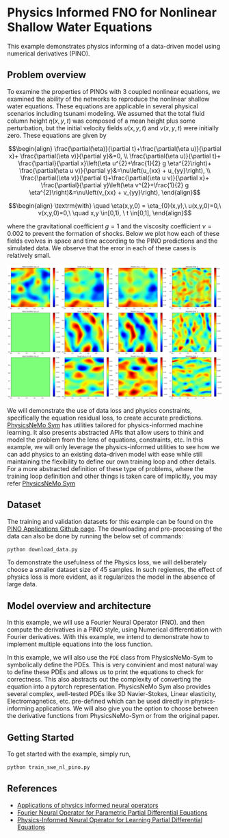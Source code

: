 # Physics Informed FNO for Nonlinear Shallow Water Equations

This example demonstrates physics informing of a
data-driven model using numerical derivatives (PINO).

## Problem overview

To examine the properties of PINOs with 3 coupled nonlinear equations, we
examined the ability of the networks to reproduce the nonlinear shallow water
equations. These equations are applicable in several physical scenarios
including tsunami modeling.  We assumed that the total fluid column height
$\eta(x,y,t)$ was composed of a mean height plus some perturbation,
but the initial velocity fields $u(x,y,t)$ and $v(x,y,t)$ were initially
zero. These equations are given by

$$\begin{align}
\frac{\partial(\eta)}{\partial t}+\frac{\partial(\eta u)}{\partial x}+
\frac{\partial(\eta v)}{\partial y}&=0,  \\
\frac{\partial(\eta u)}{\partial t}+
\frac{\partial}{\partial x}\left(\eta u^{2}+\frac{1}{2} g
\eta^{2}\right)+
\frac{\partial(\eta u v)}{\partial y}&=\nu\left(u_{xx} + u_{yy}\right), \\
\frac{\partial(\eta v)}{\partial t}+\frac{\partial(\eta u v)}{\partial x}+
\frac{\partial}{\partial y}\left(\eta v^{2}+\frac{1}{2} g
\eta^{2}\right)&=\nu\left(v_{xx} + v_{yy}\right),
\end{align}$$

$$\begin{align}
\textrm{with} \quad \eta(x,y,0) = \eta_{0}(x,y),\ u(x,y,0)=0,\
v(x,y,0)=0,\ \quad
x,y \in[0,1), \ t \in[0,1],
\end{align}$$

where the gravitational coefficient $g=1$ and the viscosity coefficient
$\nu=0.002$ to prevent the formation of shocks. Below we plot how each of these
fields evolves in space and time according to the PINO predictions and the
simulated data.  We observe that the error in each of these cases is relatively small.

<!-- {: .center} -->
![Nonlinear Shallow Water Equations 2D predictions](../../../docs/img/SWE_0.png)

We will demonstrate the use of data loss and physics constraints,
specifically the equation residual loss, to create accurate predictions.
[PhysicsNeMo Sym](https://github.com/NVIDIA/modulus-sym)
has utilities tailored for physics-informed machine learning. It also presents
abstracted APIs that allow users to think and model the problem from the lens of
equations, constraints, etc. In this example, we will only leverage the physics-informed
utilities to see how we can add physics to an existing data-driven model with ease while
still maintaining the flexibility to define our own training loop and other details.
For a more abstracted definition of these type of problems, where the training loop
definition and other things is taken care of implicitly, you may refer
[PhysicsNeMo Sym](https://github.com/NVIDIA/modulus-sym)

## Dataset

The training and validation datasets for this example can be found on the
[PINO Applications Github page](https://github.com/shawnrosofsky/PINO_Applications).
The downloading and pre-processing of the data can also be done by running
the below set of commands:

```bash
python download_data.py
```

To demonstrate the usefulness of the Physics loss, we will deliberately choose a smaller
dataset size of 45 samples. In such regiemes, the effect of physics loss is more
evident, as it regularizes the model in the absence of large data.

## Model overview and architecture

In this example, we will use a Fourier Neural Operator (FNO). and then compute the
derivatives in a PINO style, using Numerical differentiation with Fourier derivatives.
With this example, we intend to demonstrate how to implement multiple
equations into the loss function.

In this example, we will also use the `PDE` class from PhysicsNeMo-Sym to symbolically define
the PDEs. This is very convinient and most natural way to define these PDEs and allows
us to print the equations to check for correctness. This also abstracts out the
complexity of converting the equation into a pytorch representation. PhysicsNeMo Sym also
provides several complex, well-tested PDEs like 3D Navier-Stokes, Linear elasticity,
Electromagnetics, etc. pre-defined which can be used directly in physics-informing
applications. We will also give you the option to choose between the
derivative functions from PhysicsNeMo-Sym or from the original paper.  

## Getting Started

To get started with the example, simply run,

```bash
python train_swe_nl_pino.py
```

## References

- [Applications of physics informed neural operators](https://arxiv.org/abs/2203.12634)
- [Fourier Neural Operator for Parametric Partial Differential Equations](https://arxiv.org/abs/2010.08895)
- [Physics-Informed Neural Operator for Learning Partial Differential Equations](https://arxiv.org/abs/2111.03794)
